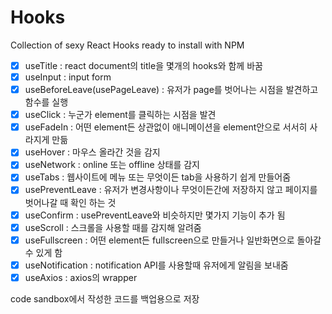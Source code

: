 # Hooks

Collection of sexy React Hooks ready to install with NPM

- [x] useTitle : react document의 title을 몇개의 hooks와 함께 바꿈
- [x] useInput : input form
- [x] useBeforeLeave(usePageLeave) : 유저가 page를 벗어나는 시점을 발견하고 함수를 실행
- [x] useClick : 누군가 element를 클릭하는 시점을 발견
- [x] useFadeIn : 어떤 element든 상관없이 애니메이션을 element안으로 서서히 사라지게 만듦
- [x] useHover : 마우스 올라간 것을 감지
- [x] useNetwork : online 또는 offline 상태를 감지
- [x] useTabs : 웹사이트에 메뉴 또는 무엇이든 tab을 사용하기 쉽게 만들어줌
- [x] usePreventLeave : 유저가 변경사항이나 무엇이든간에 저장하지 않고 페이지를 벗어나갈 때 확인 하는 것
- [x] useConfirm : usePreventLeave와 비슷하지만 몇가지 기능이 추가 됨
- [x] useScroll : 스크롤을 사용할 때를 감지해 알려줌
- [x] useFullscreen : 어떤 element든 fullscreen으로 만들거나 일반화면으로 돌아갈 수 있게 함
- [x] useNotification : notification API를 사용할때 유저에게 알림을 보내줌
- [x] useAxios : axios의 wrapper 

code sandbox에서 작성한 코드를 백업용으로 저장